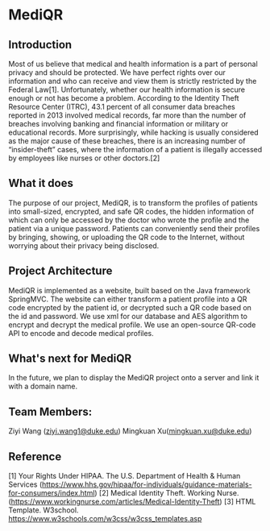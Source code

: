 # MediQR

## Introduction
Most of us believe that medical and health information is a part of personal privacy and should be protected. We have perfect rights over our information and who can receive and view them is strictly restricted by the Federal Law[1]. Unfortunately, whether our health information is secure enough or not has become a problem.  According to the Identity Theft Resource Center (ITRC), 43.1 percent of all consumer data breaches reported in 2013 involved medical records, far more than the number of breaches involving banking and financial information or military or educational records. More surprisingly, while hacking is usually considered as the major cause of these breaches, there is an increasing number of “insider-theft” cases, where the information of a patient is illegally accessed by employees like nurses or other doctors.[2]


## What it does
The purpose of our project, MediQR, is to transform the profiles of patients into small-sized, encrypted, and safe QR codes, the hidden information of which can only be accessed by the doctor who wrote the profile and the patient via a unique password. Patients can conveniently send their profiles by bringing, showing, or uploading the QR code to the Internet, without worrying about their privacy being disclosed. 

## Project Architecture
MediQR is implemented as a website, built based on the Java framework SpringMVC. The website can either transform a patient profile into a QR code encrypted by the patient id, or decrypted such a QR code based on the id and password. We use xml for our database and AES algorithm to encrypt and decrypt the medical profile. We use an open-source QR-code API to encode and decode medical profiles.

## What's next for MediQR
In the future, we plan to display the MediQR project onto a server and link it with a domain name. 

## Team Members: 
Ziyi Wang (ziyi.wang1@duke.edu)
Mingkuan Xu(mingkuan.xu@duke.edu)

## Reference
[1] Your Rights Under HIPAA. The U.S. Department of Health & Human Services (https://www.hhs.gov/hipaa/for-individuals/guidance-materials-for-consumers/index.html)
[2] Medical Identity Theft. Working Nurse. (https://www.workingnurse.com/articles/Medical-Identity-Theft)
[3] HTML Template. W3school. https://www.w3schools.com/w3css/w3css_templates.asp
